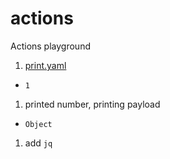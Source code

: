 # actions
Actions playground

1. [print.yaml](https://github.com/trasparente/actions/blob/main/.github/workflows/print.yml)
  - `1`
1. printed number, printing payload
  - `Object`
1. add `jq`
